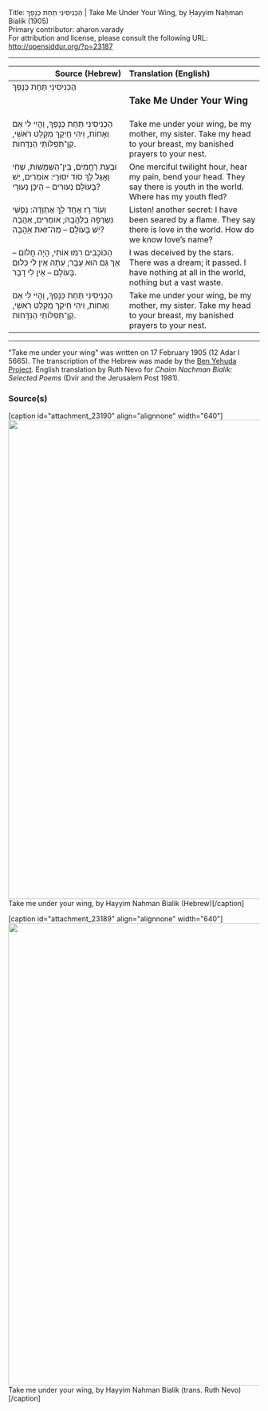 <html>
<head></head>
<body>
Title: הַכְנִיסִינִי תַּחַת כְּנָפֵךְ | Take Me Under Your Wing, by Ḥayyim Naḥman Bialik (1905)<br />
Primary contributor: aharon.varady<br />
For attribution and license, please consult the following URL: <a href="http://opensiddur.org/?p=23187">http://opensiddur.org/?p=23187</a>
<p />
<hr />

<table style="margin-left: auto;margin-right: auto;" class="draggable">
<thead><tr><th id="x" style="text-align: right;">Source (Hebrew)</th><th style="text-align: left;">Translation (English)</th></tr></thead>
<tbody>
<tr><td style="vertical-align:top;" width="46%">
<div class="liturgy" lang="he">
הַכְנִיסִינִי תַּחַת כְּנָפֵךְ
</span></div></td>
 
<td style="vertical-align:top;" width="53%">
<div class="english" lang="en">
<h3>Take Me Under Your Wing</h3>
</div></td></tr>


<tr><td style="vertical-align:top;" width="46%">
<div class="liturgy" lang="he">
הַכְנִיסִינִי תַּחַת כְּנָפֵךְ,
וַהֲיִי לִי אֵם וְאָחוֹת,
וִיהִי חֵיקֵךְ מִקְלַט רֹאשִׁי,
קַן־תְּפִלּוֹתַי הַנִּדָּחוֹת.
</span></div></td>
 
<td style="vertical-align:top;" width="53%">
<div class="english" lang="en">
Take me under your wing, 
be my mother, my sister.
Take my head to your breast, 
my banished prayers to your nest.
</div></td></tr>


<tr><td style="vertical-align:top;" width="46%">
<div class="liturgy" lang="he">
וּבְעֵת רַחֲמִים, בֵּין־הַשְּׁמָשׁוֹת,
שְׁחִי וַאֲגַל לָךְ סוֹד יִסּוּרָי:
אוֹמְרִים, יֵשׁ בָּעוֹלָם נְעוּרִים   –
הֵיכָן נְעוּרָי?
</span></div></td>
 
<td style="vertical-align:top;" width="53%">
<div class="english" lang="en">
One merciful twilight hour, 
hear my pain, bend your head.
They say there is youth in the world. 
Where has my youth fled?
</div></td></tr>


<tr><td style="vertical-align:top;" width="46%">
<div class="liturgy" lang="he">
וְעוֹד רָז אֶחָד לָךְ אֶתְוַדֶּה:
נַפְשִׁי נִשְׂרְפָה בְלַהֲבָהּ;
אוֹמְרִים, אַהֲבָה יֵשׁ בָּעוֹלָם –
מַה־זֹּאת אַהֲבָה?
</span></div></td>
 
<td style="vertical-align:top;" width="53%">
<div class="english" lang="en">
Listen! another secret:
I have been seared by a flame.
They say there is love in the world. 
How do we know love’s name?
</div></td></tr>


<tr><td style="vertical-align:top;" width="46%">
<div class="liturgy" lang="he">
הַכּוֹכָבִים רִמּוּ אוֹתִי,
הָיָה חֲלוֹם – אַךְ גַּם הוּא עָבָר;
עַתָּה אֵין לִי כְלוּם בָּעוֹלָם –
אֵין לִי דָבָר.
</span></div></td>
 
<td style="vertical-align:top;" width="53%">
<div class="english" lang="en">
I was deceived by the stars.
There was a dream; it passed.
I have nothing at all in the world, 
nothing but a vast waste.
</div></td></tr>


<tr><td style="vertical-align:top;" width="46%">
<div class="liturgy" lang="he">
הַכְנִיסִינִי תַּחַת כְּנָפֵךְ,
וַהֲיִי לִי אֵם וְאָחוֹת,
וִיהִי חֵיקֵךְ מִקְלַט רֹאשִׁי,
קַן־תְּפִלּוֹתַי הַנִּדָּחוֹת.
</span></div></td>
 
<td style="vertical-align:top;" width="53%">
<div class="english" lang="en">
Take me under your wing, 
be my mother, my sister.
Take my head to your breast, 
my banished prayers to your nest.
</div></td></tr>
</tbody></table>

<hr />

"Take me under your wing" was written on 17 February 1905 (12 Adar I 5665). The transcription of the Hebrew was made by the <a href="https://benyehuda.org/bialik/bia069.html">Ben Yehuda Project</a>. English translation by Ruth Nevo for <em>Chaim Nachman Bialik: Selected Poems</em> (Dvir and the Jerusalem Post 1981).

<h3>Source(s)</h3>

[caption id="attachment_23190" align="alignnone" width="640"]<a href="https://opensiddur.org/wp-content/uploads/2019/01/image00076.jpg"><img src="https://opensiddur.org/wp-content/uploads/2019/01/image00076-682x1024.jpg" alt="" width="640" height="961" class="size-large wp-image-23190" /></a> Take me under your wing, by Hayyim Nahman Bialik (Hebrew)[/caption]

[caption id="attachment_23189" align="alignnone" width="640"]<a href="https://opensiddur.org/wp-content/uploads/2019/01/image00075.jpg"><img src="https://opensiddur.org/wp-content/uploads/2019/01/image00075-706x1024.jpg" alt="" width="640" height="928" class="size-large wp-image-23189" /></a> Take me under your wing, by Hayyim Nahman Bialik (trans. Ruth Nevo)[/caption]

</body>
</html>